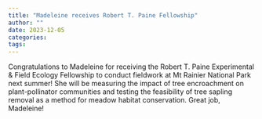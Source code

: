 ```yaml
---
title: "Madeleine receives Robert T. Paine Fellowship"
author: ""
date: 2023-12-05
categories:
tags: 
---
```

Congratulations to Madeleine for receiving the Robert T. Paine Experimental & Field Ecology Fellowship to conduct fieldwork at Mt Rainier National Park next summer! She will be measuring the impact of tree encroachment on plant-pollinator communities and testing the feasibility of tree sapling removal as a method for meadow habitat conservation. Great job, Madeleine!